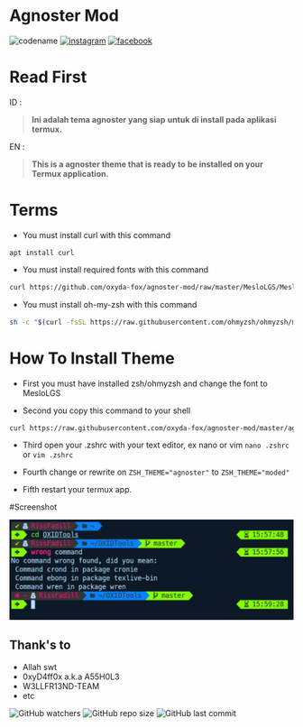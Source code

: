 # Agnoster Mod

![codename](https://img.shields.io/badge/Codename-0xiD4ff0x-orange?style=for-the-badge&logo=python.svg)
[![instagram](https://img.shields.io/badge/Instagram-@risnfd-ff69b4?style=plastic&logo=instagram.svg)](https://instagram.com/risnfd) [![facebook](https://img.shields.io/badge/Facebook-SDrisna-blue?style=plastic&logo=facebook.svg)](https://facebook.com/exmorty99)

# Read First

ID :
>**Ini adalah tema agnoster yang siap**
>**untuk di install pada aplikasi termux.**

EN :
>**This is a agnoster theme that is ready to**
>**be installed on your Termux application.**

# Terms
- You must install curl with this command

```
apt install curl
```

- You must install required fonts with this command
```bash
curl https://github.com/oxyda-fox/agnoster-mod/raw/master/MesloLGS/MesloLGS%20NF%20Regular.ttf > .termux/fonts/MesloLGS/MesloLGS.ttf
```

- You must install oh-my-zsh with this command
```bash
sh -c "$(curl -fsSL https://raw.githubusercontent.com/ohmyzsh/ohmyzsh/master/tools/install.sh)"
```

# How To Install Theme

- First you must have installed zsh/ohmyzsh and change the font to MesloLGS

- Second you copy this command to your shell
```bash
curl https://raw.githubusercontent.com/oxyda-fox/agnoster-mod/master/agnoster-mod.zsh-theme > .oh-my-zsh/themes/moded.zsh-theme
```

- Third open your .zshrc with your text editor, ex nano or vim
`nano .zshrc` or `vim .zshrc`

- Fourth change or rewrite on
`ZSH_THEME="agnoster"` to `ZSH_THEME="moded"`
- Fifth restart your termux app.

#Screenshot

![screenshot](screenshot-1.jpg)

Thank's to
----
* Allah swt
* 0xyD4ff0x a.k.a A55H0L3
* W3LLFR13ND-TEAM
* etc

![GitHub watchers](https://img.shields.io/github/watchers/oxyda-fox/agnoster-mod?color=orange&label=Watched%20by&style=flat-square)    ![GitHub repo size](https://img.shields.io/github/repo-size/oxyda-fox/agnoster-mod?color=red&style=flat-square) ![GitHub last commit](https://img.shields.io/github/last-commit/oxyda-fox/agnoster-mod?style=flat-square)
